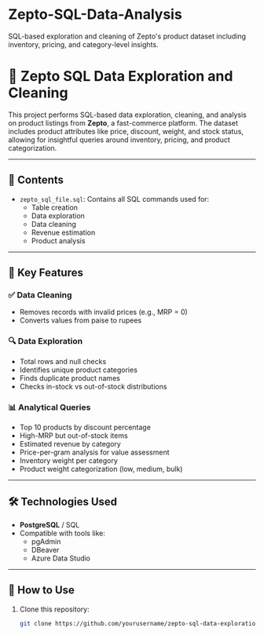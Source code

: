 # Zepto-SQL-Data-Analysis
SQL-based exploration and cleaning of Zepto's product dataset including inventory, pricing, and category-level insights.
# 🛒 Zepto SQL Data Exploration and Cleaning

This project performs SQL-based data exploration, cleaning, and analysis on product listings from **Zepto**, a fast-commerce platform. The dataset includes product attributes like price, discount, weight, and stock status, allowing for insightful queries around inventory, pricing, and product categorization.

---

## 📁 Contents

- `zepto_sql_file.sql`: Contains all SQL commands used for:
  - Table creation
  - Data exploration
  - Data cleaning
  - Revenue estimation
  - Product analysis

---

## 📌 Key Features

### ✅ Data Cleaning
- Removes records with invalid prices (e.g., MRP = 0)
- Converts values from paise to rupees

### 🔍 Data Exploration
- Total rows and null checks
- Identifies unique product categories
- Finds duplicate product names
- Checks in-stock vs out-of-stock distributions

### 📊 Analytical Queries
- Top 10 products by discount percentage
- High-MRP but out-of-stock items
- Estimated revenue by category
- Price-per-gram analysis for value assessment
- Inventory weight per category
- Product weight categorization (low, medium, bulk)

---

## 🛠️ Technologies Used

- **PostgreSQL** / SQL
- Compatible with tools like:
  - pgAdmin
  - DBeaver
  - Azure Data Studio

---

## 🚀 How to Use

1. Clone this repository:
   ```bash
   git clone https://github.com/yourusername/zepto-sql-data-exploration.git
